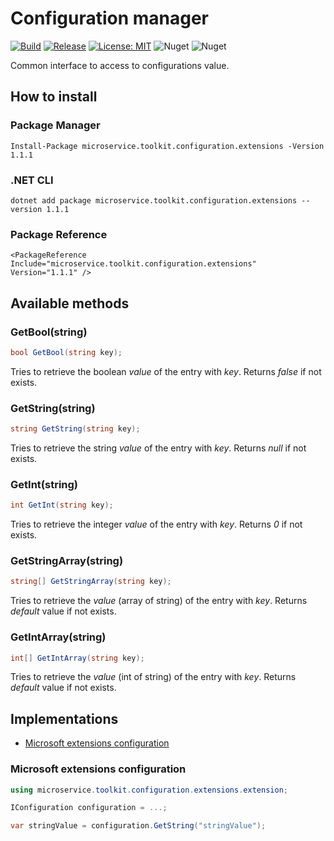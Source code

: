 ﻿# Configuration manager

[![Build](https://github.com/MpStyle/microservicetoolkit/actions/workflows/build.yml/badge.svg)](https://github.com/MpStyle/microservicetoolkit/actions/workflows/build.yml)
[![Release](https://github.com/MpStyle/microservicetoolkit/actions/workflows/release.yml/badge.svg)](https://github.com/MpStyle/microservicetoolkit/actions/workflows/release.yml)
[![License: MIT](https://img.shields.io/badge/License-MIT-yellow.svg)](https://opensource.org/licenses/MIT)
![Nuget](https://img.shields.io/nuget/dt/microservice.toolkit.configuration.extensions)
![Nuget](https://img.shields.io/nuget/v/microservice.toolkit.configuration.extensions)

Common interface to access to configurations value.

## How to install

### Package Manager
```
Install-Package microservice.toolkit.configuration.extensions -Version 1.1.1
```

### .NET CLI
```
dotnet add package microservice.toolkit.configuration.extensions --version 1.1.1
```

### Package Reference
```
<PackageReference Include="microservice.toolkit.configuration.extensions" Version="1.1.1" />
```

## Available methods

### GetBool(string)
```C#
bool GetBool(string key);
```

Tries to retrieve the boolean _value_ of the entry with _key_.
Returns _false_ if not exists.

### GetString(string)
```C#
string GetString(string key);
```

Tries to retrieve the string _value_ of the entry with _key_.
Returns _null_ if not exists.

### GetInt(string)
```C#
int GetInt(string key);
```

Tries to retrieve the integer _value_ of the entry with _key_.
Returns _0_ if not exists.

### GetStringArray(string)
```C#
string[] GetStringArray(string key);
```

Tries to retrieve the _value_ (array of string) of the entry with _key_.
Returns _default_ value if not exists.

### GetIntArray(string)
```C#
int[] GetIntArray(string key);
```

Tries to retrieve the _value_ (int of string) of the entry with _key_.
Returns _default_ value if not exists.

## Implementations
- [Microsoft extensions configuration](#msec)

### Microsoft extensions configuration

<a name="msec"></a>
```C#
using microservice.toolkit.configuration.extensions.extension;

IConfiguration configuration = ...;

var stringValue = configuration.GetString("stringValue");
```
